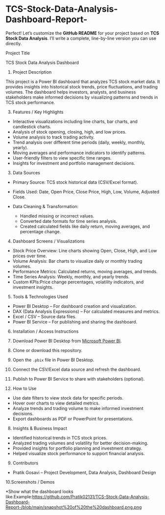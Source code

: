 # TCS-Stock-Data-Analysis-Dashboard-Report-
Perfect! Let’s customize the **GitHub README** for your project based on **TCS Stock Data Analysis**. I’ll write a complete, line-by-line version you can use directly.

Project Title

TCS Stock Data Analysis Dashboard
1. Project Description

This project is a Power BI dashboard that analyzes TCS stock market data. It provides insights into historical stock trends, price fluctuations, and trading volumes. The dashboard helps investors, analysts, and business stakeholders make informed decisions by visualizing patterns and trends in TCS stock performance.

3. Features / Key Highlights
   
* Interactive visualizations including line charts, bar charts, and candlestick charts.
* Analysis of stock opening, closing, high, and low prices.
* Volume analysis to track trading activity.
* Trend analysis over different time periods (daily, weekly, monthly, yearly).
* Moving averages and performance indicators to identify patterns.
* User-friendly filters to view specific time ranges.
* Insights for investment and portfolio management decisions.

3. Data Sources

* Primary Source: TCS stock historical data (CSV/Excel format).
* Fields Used: Date, Open Price, Close Price, High, Low, Volume, Adjusted Close.
* Data Cleaning & Transformation:

  * Handled missing or incorrect values.
  * Converted date formats for time series analysis.
  * Created calculated fields like daily return, moving averages, and percentage change.

4. Dashboard Screens / Visualizations

* Stock Price Overview: Line charts showing Open, Close, High, and Low prices over time.
* Volume Analysis: Bar charts to visualize daily or monthly trading volumes.
* Performance Metrics: Calculated returns, moving averages, and trends.
* Time Series Analysis: Weekly, monthly, and yearly trends.
* Custom KPIs:Price change percentages, volatility indicators, and investment insights.

5. Tools & Technologies Used

* Power BI Desktop – For dashboard creation and visualization.
* DAX (Data Analysis Expressions) – For calculated measures and metrics.
* Excel / CSV – Source data files.
* Power BI Service – For publishing and sharing the dashboard.

6. Installation / Access Instructions

1. Download Power BI Desktop from [Microsoft Power BI](https://powerbi.microsoft.com/desktop/).
2. Clone or download this repository.
3. Open the `.pbix` file in Power BI Desktop.
4. Connect the CSV/Excel data source and refresh the dashboard.
5. Publish to Power BI Service to share with stakeholders (optional).

7. How to Use

* Use date filters to view stock data for specific periods.
* Hover over charts to view detailed metrics.
* Analyze trends and trading volume to make informed investment decisions.
* Export dashboards as PDF or PowerPoint for presentations.

8. Insights & Business Impact

* Identified historical trends in TCS stock prices.
* Analyzed trading volumes and volatility for better decision-making.
* Provided insights for portfolio planning and investment strategy.
* Helped visualize stock performance to support financial analysis.

9. Contributors

* Pratik Gosavi – Project Development, Data Analysis, Dashboard Design

10.Screenshots / Demos

*Show what the dashboard looks like.Example:https://github.com/Pratik02131/TCS-Stock-Data-Analysis-Dashboard-Report-/blob/main/snapshot%20of%20the%20dashboard.png.png

